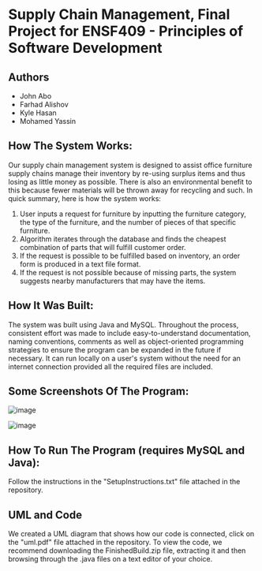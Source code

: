 # Supply Chain Management, Final Project for ENSF409 - Principles of Software Development

## Authors
   * John Abo
   * Farhad Alishov
   * Kyle Hasan
   * Mohamed Yassin
   
## How The System Works:
Our supply chain management system is designed to assist office furniture supply chains manage their inventory by re-using surplus items and thus losing as little money as possible. There is also an environmental benefit to this because fewer materials will be thrown away for recycling and such. In quick summary, here is how the system works:
1. User inputs a request for furniture by inputting the furniture category, the type of the furniture, and the number of pieces of that specific furniture.
2. Algorithm iterates through the database and finds the cheapest combination of parts that will fulfill customer order.
3. If the request is possible to be fulfilled based on inventory, an order form is produced in a text file format.
4. If the request is not possible because of missing parts, the system suggests nearby manufacturers that may have the items.

## How It Was Built:
The system was built using Java and MySQL. Throughout the process, consistent effort was made to include easy-to-understand documentation, naming conventions, comments as well as object-oriented programming strategies to ensure the program can be expanded in the future if necessary. It can run locally on a user's system without the need for an internet connection provided all the required files are included. 
## Some Screenshots Of The Program:

![image](https://user-images.githubusercontent.com/73013959/133030387-5f717255-5b5f-44ae-9d83-32a6d5bfe025.png)

![image](https://user-images.githubusercontent.com/73013959/133030404-b718bfa1-27f4-42c1-aa1c-5e32b64db6fd.png)


## How To Run The Program (requires MySQL and Java):
Follow the instructions in the "SetupInstructions.txt" file attached in the repository.

## UML and Code
We created a UML diagram that shows how our code is connected, click on the "uml.pdf" file attached in the repository. To view the code, we recommend downloading the FinishedBuild.zip file, extracting it and then browsing through the .java files on a text editor of your choice. 
